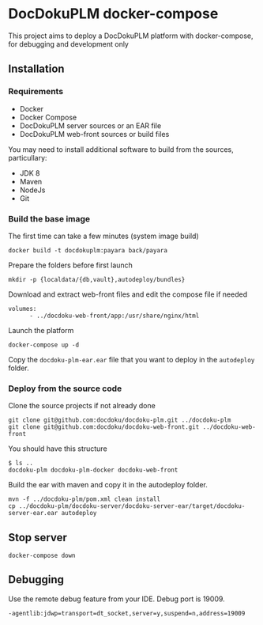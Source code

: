# DocDokuPLM docker-compose

This project aims to deploy a DocDokuPLM platform with docker-compose, for debugging and development only

## Installation

### Requirements 

* Docker
* Docker Compose
* DocDokuPLM server sources or an EAR file
* DocDokuPLM web-front sources or build files

You may need to install additional software to build from the sources, particullary:

* JDK 8
* Maven
* NodeJs
* Git

### Build the base image
	
The first time can take a few minutes (system image build)

	docker build -t docdokuplm:payara back/payara

Prepare the folders before first launch

	mkdir -p {localdata/{db,vault},autodeploy/bundles}


Download and extract web-front files and edit the compose file if needed

	volumes:
	      - ../docdoku-web-front/app:/usr/share/nginx/html

Launch the platform

	docker-compose up -d

Copy the `docdoku-plm-ear.ear` file that you want to deploy in the `autodeploy` folder. 


### Deploy from the source code

Clone the source projects if not already done

	git clone git@github.com:docdoku/docdoku-plm.git ../docdoku-plm
	git clone git@github.com:docdoku/docdoku-web-front.git ../docdoku-web-front
	
You should have this structure

	$ ls ..
	docdoku-plm docdoku-plm-docker docdoku-web-front
	
Build the ear with maven and copy it in the autodeploy folder.

	mvn -f ../docdoku-plm/pom.xml clean install
	cp ../docdoku-plm/docdoku-server/docdoku-server-ear/target/docdoku-server-ear.ear autodeploy

## Stop server

	docker-compose down

## Debugging

Use the remote debug feature from your IDE. Debug port is 19009.

	-agentlib:jdwp=transport=dt_socket,server=y,suspend=n,address=19009


